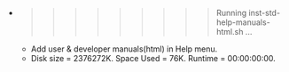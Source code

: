 * >>>>>>>>> Running inst-std-help-manuals-html.sh ...
  * Add user & developer manuals(html) in Help menu.
  * Disk size = 2376272K. Space Used = 76K. Runtime = 00:00:00:00.

